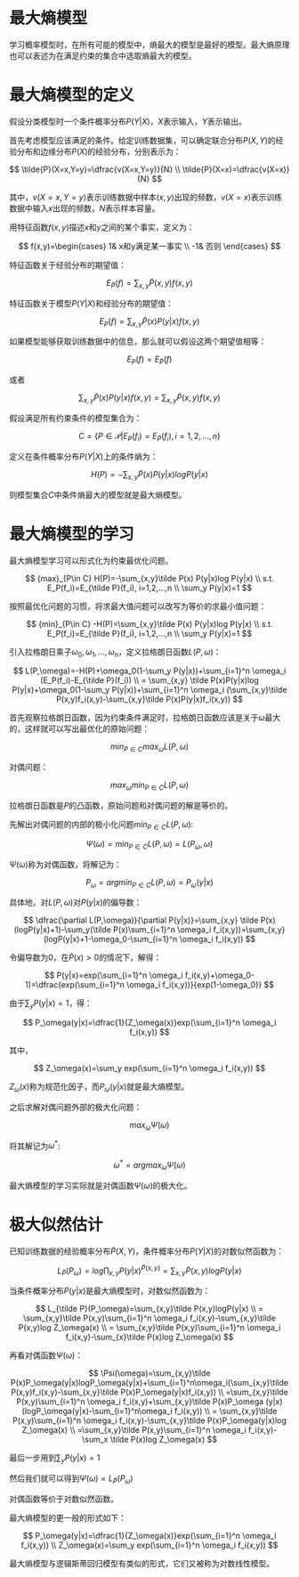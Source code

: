 # 最大熵模型

学习概率模型时，在所有可能的模型中，熵最大的模型是最好的模型。最大熵原理也可以表述为在满足约束的集合中选取熵最大的模型。

# 最大熵模型的定义

假设分类模型时一个条件概率分布$P(Y|X)$，$X$表示输入，$Y$表示输出。

首先考虑模型应该满足的条件。给定训练数据集，可以确定联合分布$P(X,Y)$的经验分布和边缘分布$P(X)$的经验分布，分别表示为：

$$
\tilde{P}(X=x,Y=y)=\dfrac{v(X=x,Y=y)}{N} \\
\tilde{P}(X=x)=\dfrac{v(X=x)}{N}
$$

其中，$v(X=x,Y=y)$表示训练数据中样本$(x,y)$出现的频数，$v(X=x)$表示训练数据中输入$x$出现的频数，$N$表示样本容量。

用特征函数$f(x,y)$描述$x$和$y$之间的某个事实，定义为：

$$
f(x,y)=\begin{cases}
1& x和y满足某一事实 \\
-1& 否则
\end{cases}
$$

特征函数关于经验分布的期望值：

$$
E_{\tilde{P}}(f)=\sum_{x,y}\tilde P(x,y)f(x,y)
$$

特征函数关于模型$P(Y|X)$和经验分布的期望值：

$$
E_P(f)=\sum_{x,y}\tilde P(x)P(y|x)f(x,y)
$$

如果模型能够获取训练数据中的信息，那么就可以假设这两个期望值相等：

$$
E_P(f)=E_{\tilde P}(f)
$$

或者

$$
\sum_{x,y}\tilde P(x)P(y|x)f(x,y)=\sum_{x,y}\tilde P(x,y)f(x,y)
$$

假设满足所有约束条件的模型集合为：

$$
C=\{P \in \mathcal{P}|E_P(f_i)=E_{\tilde P}(f_i),i=1,2,...,n\}
$$

定义在条件概率分布$P(Y|X)$上的条件熵为：

$$
H(P)=-\sum_{x,y}\tilde P(x)
P(y|x)log P(y|x)
$$

则模型集合$C$中条件熵最大的模型就是最大熵模型。

# 最大熵模型的学习

最大熵模型学习可以形式化为约束最优化问题。

$$
{max}_{P\in C} H(P)=-\sum_{x,y}\tilde P(x)
P(y|x)log P(y|x) \\
s.t. E_P(f_i)=E_{\tilde P}(f_i), i=1,2,...,n \\
\sum_y P(y|x)=1
$$

按照最优化问题的习惯，将求最大值问题可以改写为等价的求最小值问题：

$$
{min}_{P\in C} -H(P)=\sum_{x,y}\tilde P(x)
P(y|x)log P(y|x) \\
s.t. E_P(f_i)=E_{\tilde P}(f_i), i=1,2,...,n \\
\sum_y P(y|x)=1
$$

引入拉格朗日乘子$\omega_0,\omega_1,...,\omega_n$，定义拉格朗日函数$L(P,\omega)$：

$$
L(P,\omega)=-H(P)+\omega_0(1-\sum_y P(y|x))+\sum_{i=1}^n \omega_i (E_P(f_i)-E_{\tilde P}(f_i)) \\
= \sum_{x,y} \tilde P(x)P(y|x)log P(y|x)+\omega_0(1-\sum_y P(y|x))+\sum_{i=1}^n \omega_i (\sum_{x,y}\tilde P(x,y)f_i(x,y)-\sum_{x,y}\tilde P(x)P(y|x)f_i(x,y))
$$

首先观察拉格朗日函数，因为约束条件满足时，拉格朗日函数应该是关于$\omega$最大的，这样就可以写出最优化的原始问题：

$$
{min}_{P \in C} {max}_{\omega} L(P,\omega)
$$

对偶问题：

$$
{max}_{\omega} {min}_{P \in C} L(P,\omega)
$$

拉格朗日函数是$P$的凸函数，原始问题和对偶问题的解是等价的。

先解出对偶问题的内部的极小化问题${min}_{P \in C}L(P,\omega)$:

$$
\Psi (\omega)={min}_{P \in C}L(P,\omega)=L(P_\omega,\omega)
$$

$\Psi (\omega)$称为对偶函数，将解记为：

$$
P_\omega=arg{min}_{P \in C}L(P,\omega)=P_\omega(y|x)
$$

具体地，对$L(P,\omega)$对$P(y|x)$的偏导数：

$$
\dfrac{\partial L(P,\omega)}{\partial P(y|x)}=\sum_{x,y} \tilde P(x)(logP(y|x)+1)-\sum_y(\tilde P(x)\sum_{i=1}^n \omega_i f_i(x,y))=\sum_{x,y}(logP(y|x)+1-\omega_0-\sum_{i=1}^n \omega_i f_i(x,y))
$$

令偏导数为0，在$\tilde P(x)>0$的情况下，解得：

$$
P(y|x)=exp(\sum_{i=1}^n \omega_i f_i(x,y)+\omega_0-1)=\dfrac{exp(\sum_{i=1}^n \omega_i f_i(x,y))}{exp(1-\omega_0)}
$$

由于$\sum_yP(y|x)=1$，得：

$$
P_\omega(y|x)=\dfrac{1}{Z_\omega(x)}exp(\sum_{i=1}^n \omega_i f_i(x,y))
$$

其中，

$$
Z_\omega(x)=\sum_y exp(\sum_{i=1}^n \omega_i f_i(x,y))
$$

$Z_\omega(x)$称为规范化因子，而$P_\omega(y|x)$就是最大熵模型。

之后求解对偶问题外部的极大化问题：

$$
{max}_\omega \Psi(\omega)
$$

将其解记为$\omega^*$:

$$
\omega^*=arg{max}_\omega \Psi(\omega)
$$

最大熵模型的学习实际就是对偶函数$\Psi(\omega)$的极大化。

# 极大似然估计

已知训练数据的经验概率分布$\tilde P(X,Y)$，条件概率分布$P(Y|X)$的对数似然函数为：

$$
L_{\tilde P}(P_\omega)=log \prod_{x,y}P(y|x)^{\tilde P(x,y)}=\sum_{x,y}\tilde P(x,y)logP(y|x)
$$

当条件概率分布$P(y|x)$是最大熵模型时，对数似然函数为：

$$
L_{\tilde P}(P_\omega)=\sum_{x,y}\tilde P(x,y)logP(y|x) \\
= \sum_{x,y}\tilde P(x,y)\sum_{i=1}^n \omega_i f_i(x,y)-\sum_{x,y}\tilde P(x,y)log Z_\omega(x) \\
= \sum_{x,y}\tilde P(x,y)\sum_{i=1}^n \omega_i f_i(x,y)-\sum_{x}\tilde P(x)log Z_\omega(x) 
$$

再看对偶函数$\Psi(\omega)$：

$$
\Psi(\omega)=\sum_{x,y}\tilde P(x)P_\omega(y|x)logP_\omega(y|x)+\sum_{i=1}^n\omega_i(\sum_{x,y}\tilde P(x,y)f_i(x,y)-\sum_{x,y}\tilde P(x)P_\omega(y|x)f_i(x,y)) \\
=\sum_{x,y}\tilde P(x,y)\sum_{i=1}^n \omega_i f_i(x,y)+\sum_{x,y}\tilde P(x)P_\omega (y|x)(logP_\omega(y|x)-\sum_{i=1}^n\omega_i f_i(x,y)) \\
= \sum_{x,y}\tilde P(x,y)\sum_{i=1}^n \omega_i f_i(x,y)-\sum_{x,y}\tilde P(x)P_\omega(y|x)log Z_\omega(x) \\
=\sum_{x,y}\tilde P(x,y)\sum_{i=1}^n \omega_i f_i(x,y)-\sum_x \tilde P(x)log Z_\omega(x)
$$

最后一步用到$\sum_y P(y|x)=1$

然后我们就可以得到$\Psi(\omega)=L_{\tilde P}(P_\omega)$

对偶函数等价于对数似然函数。

最大熵模型的更一般的形式如下：

$$
P_\omega(y|x)=\dfrac{1}{Z_\omega(x)}exp(\sum_{i=1}^n \omega_i f_i(x,y)) \\
Z_\omega(x)=\sum_y exp(\sum_{i=1}^n \omega_i f_i(x,y))
$$

最大熵模型与逻辑斯蒂回归模型有类似的形式，它们又被称为对数线性模型。